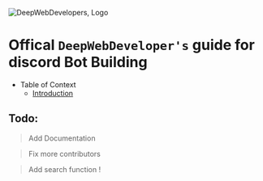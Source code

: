 ![DeepWebDevelopers, Logo](./assets/logo.png)

# Offical `DeepWebDeveloper's` guide for discord Bot Building

- Table of Context
  - [Introduction]()

## Todo:

> Add Documentation

> Fix more contributors

> Add search function
!
